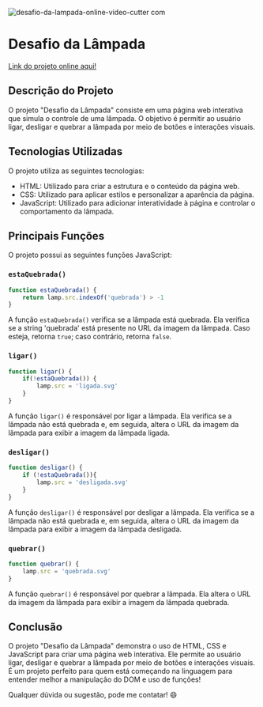 ![desafio-da-lampada-_online-video-cutter com_](https://github.com/danibenfica/Desafio-da-lampada/assets/103818625/c91b6520-0552-4980-b898-77837dce00d1)

# Desafio da Lâmpada

[Link do projeto online aqui!](https://desafio-da-lampada.vercel.app/)

## Descrição do Projeto

O projeto "Desafio da Lâmpada" consiste em uma página web interativa que simula o controle de uma lâmpada. O objetivo é permitir ao usuário ligar, desligar e quebrar a lâmpada por meio de botões e interações visuais.

## Tecnologias Utilizadas

O projeto utiliza as seguintes tecnologias:

- HTML: Utilizado para criar a estrutura e o conteúdo da página web.
- CSS: Utilizado para aplicar estilos e personalizar a aparência da página.
- JavaScript: Utilizado para adicionar interatividade à página e controlar o comportamento da lâmpada.

## Principais Funções

O projeto possui as seguintes funções JavaScript:

### `estaQuebrada()`

```javascript
function estaQuebrada() {
    return lamp.src.indexOf('quebrada') > -1
}
```

A função `estaQuebrada()` verifica se a lâmpada está quebrada. Ela verifica se a string 'quebrada' está presente no URL da imagem da lâmpada. Caso esteja, retorna `true`; caso contrário, retorna `false`.

### `ligar()`

```javascript
function ligar() {
    if(!estaQuebrada()) {
        lamp.src = 'ligada.svg'
    }
}
```

A função `ligar()` é responsável por ligar a lâmpada. Ela verifica se a lâmpada não está quebrada e, em seguida, altera o URL da imagem da lâmpada para exibir a imagem da lâmpada ligada.

### `desligar()`

```javascript
function desligar() {
    if (!estaQuebrada()){
        lamp.src = 'desligada.svg'
    }
}
```

A função `desligar()` é responsável por desligar a lâmpada. Ela verifica se a lâmpada não está quebrada e, em seguida, altera o URL da imagem da lâmpada para exibir a imagem da lâmpada desligada.

### `quebrar()`

```javascript
function quebrar() {
    lamp.src = 'quebrada.svg'
}
```

A função `quebrar()` é responsável por quebrar a lâmpada. Ela altera o URL da imagem da lâmpada para exibir a imagem da lâmpada quebrada.

## Conclusão

O projeto "Desafio da Lâmpada" demonstra o uso de HTML, CSS e JavaScript para criar uma página web interativa. Ele permite ao usuário ligar, desligar e quebrar a lâmpada por meio de botões e interações visuais. É um projeto perfeito para quem está começando na linguagem para entender melhor a manipulação do DOM e uso de funções!

Qualquer dúvida ou sugestão, pode me contatar! :smile: